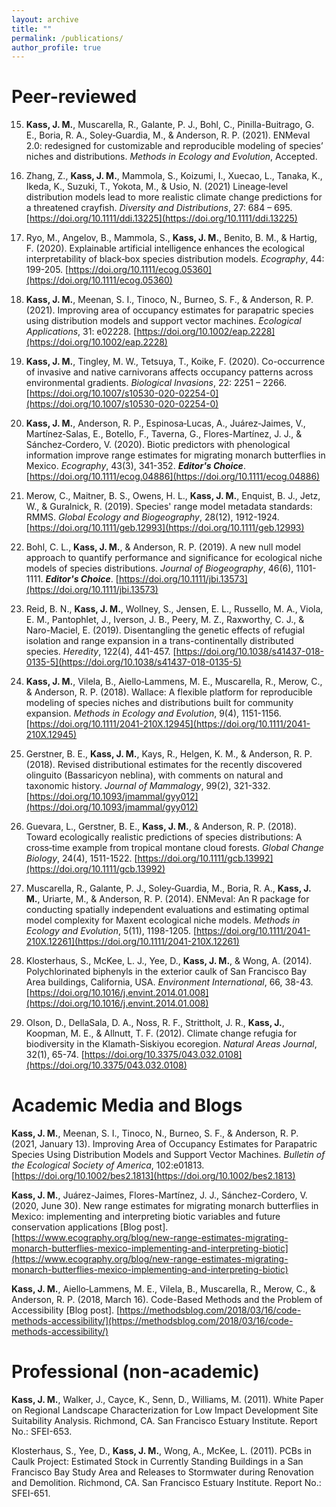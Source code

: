 ```yaml
---
layout: archive
title: ""
permalink: /publications/
author_profile: true
---
```


Peer-reviewed
======

15. **Kass, J. M.**, Muscarella, R., Galante, P. J., Bohl, C., Pinilla-Buitrago, G. E., Boria, R. A., Soley‐Guardia, M., & Anderson, R. P. (2021). ENMeval 2.0: redesigned for customizable and reproducible modeling of species’ niches and distributions. *Methods in Ecology and Evolution*, Accepted.

14. Zhang, Z., **Kass, J. M.**, Mammola, S., Koizumi, I., Xuecao, L., Tanaka, K., Ikeda, K., Suzuki, T., Yokota, M., & Usio, N. (2021) Lineage‐level distribution models lead to more realistic climate change predictions for a threatened crayfish. *Diversity and Distributions*, 27: 684 – 695. [https://doi.org/10.1111/ddi.13225](https://doi.org/10.1111/ddi.13225)

13. Ryo, M., Angelov, B., Mammola, S., **Kass, J. M.**, Benito, B. M., & Hartig, F. (2020). Explainable artificial intelligence enhances the ecological interpretability of black‐box species distribution models. *Ecography*, 44: 199-205. [https://doi.org/10.1111/ecog.05360](https://doi.org/10.1111/ecog.05360)

12. **Kass, J. M.**, Meenan, S. I., Tinoco, N., Burneo, S. F., & Anderson, R. P. (2021). Improving area of occupancy estimates for parapatric species using distribution models and support vector machines. *Ecological Applications*, 31: e02228. [https://doi.org/10.1002/eap.2228](https://doi.org/10.1002/eap.2228)

11. **Kass, J. M.**, Tingley, M. W., Tetsuya, T., Koike, F. (2020). Co-occurrence of invasive and native carnivorans affects occupancy patterns across environmental gradients. *Biological Invasions*, 22: 2251 – 2266. [https://doi.org/10.1007/s10530-020-02254-0](https://doi.org/10.1007/s10530-020-02254-0)

10. **Kass, J. M.**, Anderson, R. P., Espinosa‐Lucas, A., Juárez‐Jaimes, V., Martínez‐Salas, E., Botello, F., Taverna, G., Flores-Martínez, J. J., & Sánchez‐Cordero, V. (2020). Biotic predictors with phenological information improve range estimates for migrating monarch butterflies in Mexico. *Ecography*, 43(3), 341-352. _**Editor's Choice**_. [https://doi.org/10.1111/ecog.04886](https://doi.org/10.1111/ecog.04886)

9. Merow, C., Maitner, B. S., Owens, H. L., **Kass, J. M.**, Enquist, B. J., Jetz, W., & Guralnick, R. (2019). Species' range model metadata standards: RMMS. *Global Ecology and Biogeography*, 28(12), 1912-1924. [https://doi.org/10.1111/geb.12993](https://doi.org/10.1111/geb.12993)

8. Bohl, C. L., **Kass, J. M.**, & Anderson, R. P. (2019). A new null model approach to quantify performance and significance for ecological niche models of species distributions. *Journal of Biogeography*, 46(6), 1101-1111. _**Editor's Choice**_. [https://doi.org/10.1111/jbi.13573](https://doi.org/10.1111/jbi.13573)

7. Reid, B. N., **Kass, J. M.**, Wollney, S., Jensen, E. L., Russello, M. A., Viola, E. M., Pantophlet, J., Iverson, J. B., Peery, M. Z., Raxworthy, C. J., & Naro-Maciel, E. (2019). Disentangling the genetic effects of refugial isolation and range expansion in a trans-continentally distributed species. *Heredity*, 122(4), 441-457. [https://doi.org/10.1038/s41437-018-0135-5](https://doi.org/10.1038/s41437-018-0135-5)

6. **Kass, J. M.**, Vilela, B., Aiello‐Lammens, M. E., Muscarella, R., Merow, C., & Anderson, R. P. (2018). Wallace: A flexible platform for reproducible modeling of species niches and distributions built for community expansion. *Methods in Ecology and Evolution*, 9(4), 1151-1156. [https://doi.org/10.1111/2041-210X.12945](https://doi.org/10.1111/2041-210X.12945)

5. Gerstner, B. E., **Kass, J. M.**, Kays, R., Helgen, K. M., & Anderson, R. P. (2018). Revised distributional estimates for the recently discovered olinguito (Bassaricyon neblina), with comments on natural and taxonomic history. *Journal of Mammalogy*, 99(2), 321-332. [https://doi.org/10.1093/jmammal/gyy012](https://doi.org/10.1093/jmammal/gyy012)

4. Guevara, L., Gerstner, B. E., **Kass, J. M.**, & Anderson, R. P. (2018). Toward ecologically realistic predictions of species distributions: A cross‐time example from tropical montane cloud forests. *Global Change Biology*, 24(4), 1511-1522. [https://doi.org/10.1111/gcb.13992](https://doi.org/10.1111/gcb.13992)

3. Muscarella, R., Galante, P. J., Soley‐Guardia, M., Boria, R. A., **Kass, J. M.**, Uriarte, M., & Anderson, R. P. (2014). ENMeval: An R package for conducting spatially independent evaluations and estimating optimal model complexity for Maxent ecological niche models. *Methods in Ecology and Evolution*, 5(11), 1198-1205. [https://doi.org/10.1111/2041-210X.12261](https://doi.org/10.1111/2041-210X.12261)

2. Klosterhaus, S., McKee, L. J., Yee, D., **Kass, J. M.**, & Wong, A. (2014). Polychlorinated biphenyls in the exterior caulk of San Francisco Bay Area buildings, California, USA. *Environment International*, 66, 38-43. [https://doi.org/10.1016/j.envint.2014.01.008](https://doi.org/10.1016/j.envint.2014.01.008)

1. Olson, D., DellaSala, D. A., Noss, R. F., Strittholt, J. R., **Kass, J.**, Koopman, M. E., & Allnutt, T. F. (2012). Climate change refugia for biodiversity in the Klamath-Siskiyou ecoregion. *Natural Areas Journal*, 32(1), 65-74. [https://doi.org/10.3375/043.032.0108](https://doi.org/10.3375/043.032.0108)

Academic Media and Blogs
======

**Kass, J. M.**, Meenan, S. I., Tinoco, N., Burneo, S. F., & Anderson, R. P. (2021, January 13). Improving Area of Occupancy Estimates for Parapatric Species Using Distribution Models and Support Vector Machines. *Bulletin of the Ecological Society of America*, 102:e01813. [https://doi.org/10.1002/bes2.1813](https://doi.org/10.1002/bes2.1813)

**Kass, J. M.**, Juárez-Jaimes, Flores-Martínez, J. J., Sánchez-Cordero, V. (2020, June 30). New range estimates for migrating monarch butterflies in Mexico: implementing and interpreting biotic variables and future conservation applications [Blog post]. [https://www.ecography.org/blog/new-range-estimates-migrating-monarch-butterflies-mexico-implementing-and-interpreting-biotic](https://www.ecography.org/blog/new-range-estimates-migrating-monarch-butterflies-mexico-implementing-and-interpreting-biotic)

**Kass, J. M.**, Aiello‐Lammens, M. E., Vilela, B., Muscarella, R., Merow, C., & Anderson, R. P. (2018, March 16). Code-Based Methods and the Problem of Accessibility [Blog post]. [https://methodsblog.com/2018/03/16/code-methods-accessibility/](https://methodsblog.com/2018/03/16/code-methods-accessibility/)

Professional (non-academic)
======

**Kass, J. M.**, Walker, J., Cayce, K., Senn, D., Williams, M. (2011). White Paper on Regional Landscape Characterization for Low Impact Development Site Suitability Analysis. Richmond, CA. San Francisco Estuary Institute. Report No.: SFEI-653.

Klosterhaus, S., Yee, D., **Kass, J. M.**, Wong, A., McKee, L. (2011). PCBs in Caulk Project: Estimated Stock in Currently Standing Buildings in a San Francisco Bay Study Area and Releases to Stormwater during Renovation and Demolition. Richmond, CA. San Francisco Estuary Institute. Report No.: SFEI-651.
